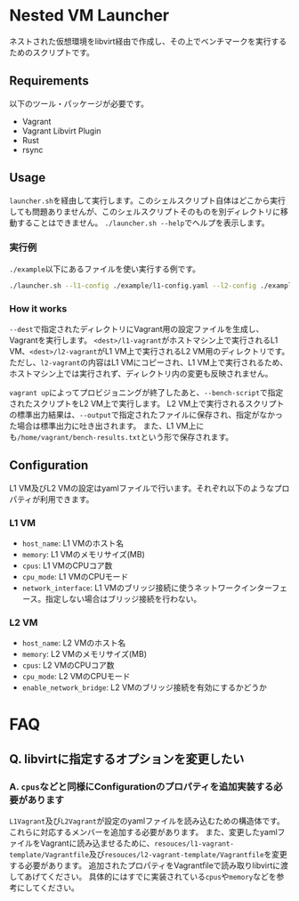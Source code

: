 # Nested VM Launcher
ネストされた仮想環境をlibvirt経由で作成し、その上でベンチマークを実行するためのスクリプトです。

## Requirements
以下のツール・パッケージが必要です。
- Vagrant
- Vagrant Libvirt Plugin
- Rust
- rsync

## Usage
`launcher.sh`を経由して実行します。このシェルスクリプト自体はどこから実行しても問題ありませんが、このシェルスクリプトそのものを別ディレクトリに移動することはできません。
`./launcher.sh --help`でヘルプを表示します。

### 実行例
`./example`以下にあるファイルを使い実行する例です。
```bash
./launcher.sh --l1-config ./example/l1-config.yaml --l2-config ./example/l2-config.yaml --bench-script ./example/run-bench.sh --output output.txt --dest dest
```

### How it works
`--dest`で指定されたディレクトリにVagrant用の設定ファイルを生成し、Vagrantを実行します。
`<dest>/l1-vagrant`がホストマシン上で実行されるL1 VM、`<dest>/l2-vagrant`がL1 VM上で実行されるL2 VM用のディレクトリです。
ただし、`l2-vagrant`の内容はL1 VMにコピーされ、L1 VM上で実行されるため、ホストマシン上では実行されず、ディレクトリ内の変更も反映されません。

`vagrant up`によってプロビジョニングが終了したあと、`--bench-script`で指定されたスクリプトをL2 VM上で実行します。
L2 VM上で実行されるスクリプトの標準出力結果は、`--output`で指定されたファイルに保存され、指定がなかった場合は標準出力に吐き出されます。
また、L1 VM上にも`/home/vagrant/bench-results.txt`という形で保存されます。

## Configuration
L1 VM及びL2 VMの設定はyamlファイルで行います。それぞれ以下のようなプロパティが利用できます。

### L1 VM
- `host_name`: L1 VMのホスト名
- `memory`: L1 VMのメモリサイズ(MB)
- `cpus`: L1 VMのCPUコア数
- `cpu_mode`: L1 VMのCPUモード
- `network_interface`: L1 VMのブリッジ接続に使うネットワークインターフェース。指定しない場合はブリッジ接続を行わない。

### L2 VM
- `host_name`: L2 VMのホスト名
- `memory`: L2 VMのメモリサイズ(MB)
- `cpus`: L2 VMのCPUコア数
- `cpu_mode`: L2 VMのCPUモード
- `enable_network_bridge`: L2 VMのブリッジ接続を有効にするかどうか


# FAQ

## Q. libvirtに指定するオプションを変更したい
### A. `cpus`などと同様にConfigurationのプロパティを追加実装する必要があります
`L1Vagrant`及び`L2Vagrant`が設定のyamlファイルを読み込むための構造体です。これらに対応するメンバーを追加する必要があります。
また、変更したyamlファイルをVagrantに読み込ませるために、`resouces/l1-vagrant-template/Vagrantfile`及び`resouces/l2-vagrant-template/Vagrantfile`を変更する必要があります。
追加されたプロパティをVagrantfileで読み取りlibvirtに渡してあげてください。
具体的にはすでに実装されている`cpus`や`memory`などを参考にしてください。

